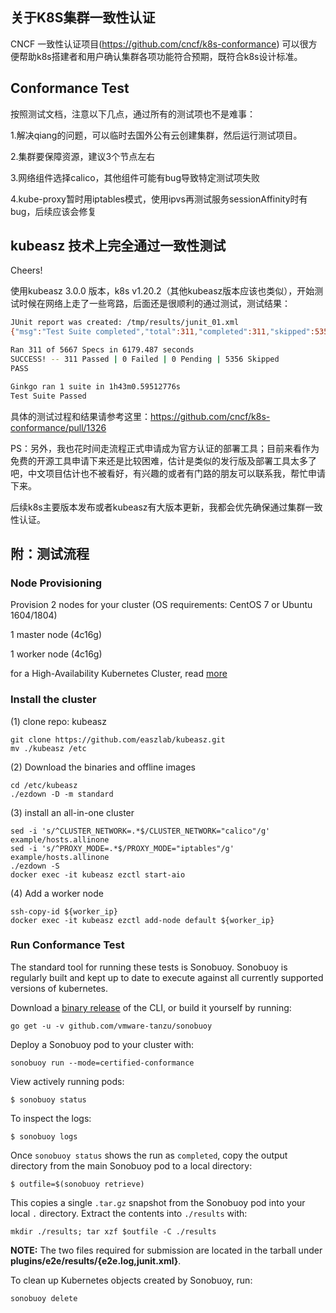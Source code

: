 ## 关于K8S集群一致性认证

CNCF 一致性认证项目(https://github.com/cncf/k8s-conformance) 可以很方便帮助k8s搭建者和用户确认集群各项功能符合预期，既符合k8s设计标准。

## Conformance Test

按照测试文档，注意以下几点，通过所有的测试项也不是难事：

1.解决qiang的问题，可以临时去国外公有云创建集群，然后运行测试项目。

2.集群要保障资源，建议3个节点左右

3.网络组件选择calico，其他组件可能有bug导致特定测试项失败

4.kube-proxy暂时用iptables模式，使用ipvs再测试服务sessionAffinity时有bug，后续应该会修复


## kubeasz 技术上完全通过一致性测试

Cheers!

使用kubeasz 3.0.0 版本，k8s v1.20.2（其他kubeasz版本应该也类似），开始测试时候在网络上走了一些弯路，后面还是很顺利的通过测试，测试结果：

``` bash
JUnit report was created: /tmp/results/junit_01.xml
{"msg":"Test Suite completed","total":311,"completed":311,"skipped":5356,"failed":0}

Ran 311 of 5667 Specs in 6179.487 seconds
SUCCESS! -- 311 Passed | 0 Failed | 0 Pending | 5356 Skipped
PASS

Ginkgo ran 1 suite in 1h43m0.59512776s
Test Suite Passed
```

具体的测试过程和结果请参考这里：https://github.com/cncf/k8s-conformance/pull/1326

PS：另外，我也花时间走流程正式申请成为官方认证的部署工具；目前来看作为免费的开源工具申请下来还是比较困难，估计是类似的发行版及部署工具太多了吧，中文项目估计也不被看好，有兴趣的或者有门路的朋友可以联系我，帮忙申请下来。

后续k8s主要版本发布或者kubeasz有大版本更新，我都会优先确保通过集群一致性认证。


## 附：测试流程

### Node Provisioning

Provision 2 nodes for your cluster (OS requirements: CentOS 7 or Ubuntu 1604/1804)

1 master node (4c16g)

1 worker node (4c16g)

for a High-Availability Kubernetes Cluster, read [more](https://github.com/easzlab/kubeasz/blob/master/docs/setup/00-planning_and_overall_intro.md)

### Install the cluster

(1) clone repo: kubeasz

```
git clone https://github.com/easzlab/kubeasz.git
mv ./kubeasz /etc
```

(2) Download the binaries and offline images

```
cd /etc/kubeasz
./ezdown -D -m standard
```

(3) install an all-in-one cluster

```
sed -i 's/^CLUSTER_NETWORK=.*$/CLUSTER_NETWORK="calico"/g' example/hosts.allinone
sed -i 's/^PROXY_MODE=.*$/PROXY_MODE="iptables"/g' example/hosts.allinone
./ezdown -S
docker exec -it kubeasz ezctl start-aio
```

(4) Add a worker node

```
ssh-copy-id ${worker_ip}
docker exec -it kubeasz ezctl add-node default ${worker_ip}
```

### Run Conformance Test
The standard tool for running these tests is Sonobuoy. Sonobuoy is regularly built and kept up to date to execute against all currently supported versions of kubernetes.

Download a [binary release](https://github.com/vmware-tanzu/sonobuoy/releases) of the CLI, or build it yourself by running:

```
go get -u -v github.com/vmware-tanzu/sonobuoy
```

Deploy a Sonobuoy pod to your cluster with:

```
sonobuoy run --mode=certified-conformance
```

View actively running pods:

```
$ sonobuoy status
```

To inspect the logs:

```
$ sonobuoy logs
```

Once `sonobuoy status` shows the run as `completed`, copy the output directory from the main Sonobuoy pod to a local directory:

```
$ outfile=$(sonobuoy retrieve)
```

This copies a single `.tar.gz` snapshot from the Sonobuoy pod into your local
`.` directory. Extract the contents into `./results` with:

```
mkdir ./results; tar xzf $outfile -C ./results
```

**NOTE:** The two files required for submission are located in the tarball under **plugins/e2e/results/{e2e.log,junit.xml}**.

To clean up Kubernetes objects created by Sonobuoy, run:

```
sonobuoy delete
```
